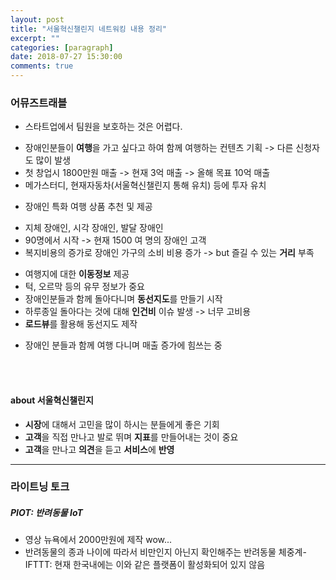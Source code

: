 ```yaml
---
layout: post
title: "서울혁신챌린지 네트워킹 내용 정리"
excerpt: ""
categories: [paragraph]
date: 2018-07-27 15:30:00
comments: true
---
```


### 어뮤즈트래블

- 스타트업에서 팀원을 보호하는 것은 어렵다.
+ 장애인분들이 **여행**을 가고 싶다고 하여 함께 여행하는 컨텐츠 기획 -> 다른 신청자도 많이 발생
+ 첫 창업시 1800만원 매출 -> 현재 3억 매출 -> 올해 목표 10억 매출
+ 메가스터디, 현재자동차(서울혁신챌린지 통해 유치) 등에 투자 유치
- 장애인 특화 여행 상품 추천 및 제공
+ 지체 장애인, 시각 장애인, 발달 장애인
+ 90명에서 시작 -> 현재 1500 여 명의 장애인 고객
+ 복지비용의 증가로 장애인 가구의 소비 비용 증가 -> but 즐길 수 있는 **거리** 부족
- 여행지에 대한 **이동정보** 제공
- 턱, 오르막 등의 유무 정보가 중요
- 장애인분들과 함께 돌아다니며 **동선지도**를 만들기 시작
- 하루종일 돌아다는 것에 대해 **인건비** 이슈 발생 -> 너무 고비용
- **로드뷰**를 활용해 동선지도 제작
+ 장애인 분들과 함께 여행 다니며 매출 증가에 힘쓰는 중

<br/><br/>

#### about 서울혁신챌린지

- **시장**에 대해서 고민을 많이 하시는 분들에게 좋은 기회
- **고객**을 직접 만나고 발로 뛰며 **지표**를 만들어내는 것이 중요
- **고객**을 만나고 **의견**을 듣고 **서비스**에 **반영**

---

### 라이트닝 토크

##### PIOT: 반려동물 IoT
- 영상 뉴욕에서 2000만원에 제작 wow...
- 반려동물의 종과 나이에 따라서 비만인지 아닌지 확인해주는 반려동물 체중계- IFTTT: 현재 한국내에는 이와 같은 플랫폼이 활성화되어 있지 않음
